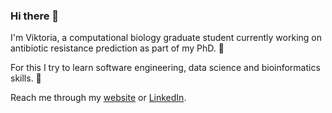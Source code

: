### Hi there 👋

I'm Viktoria, a computational biology graduate student currently working on antibiotic resistance prediction as part of my PhD. 🔭

For this I try to learn software engineering, data science and bioinformatics skills. 🌱

Reach me through my [website](https://www.vbrunner.me) or [LinkedIn](https://www.linkedin.com/in/viktoria-brunner-3964a51bb/).
<!--
**viktoria023/viktoria023** is a ✨ _special_ ✨ repository because its `README.md` (this file) appears on your GitHub profile.

Here are some ideas to get you started:

- 🔭 I’m currently working on ...
- 🌱 I’m currently learning ...
- 👯 I’m looking to collaborate on ...
- 🤔 I’m looking for help with ...
- 💬 Ask me about ...
- 📫 How to reach me: ...
- 😄 Pronouns: ...
- ⚡ Fun fact: ...
-->
